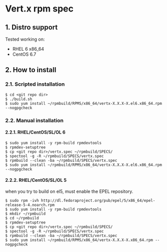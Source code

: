 Vert.x rpm spec
===============
## 1. Distro support

Tested working on:

* RHEL 6 x86_64
* CentOS 6.7

## 2. How to install

### 2.1. Scripted installation

    $ cd <git repo dir>
    $ ./build.sh
    $ sudo yum install ~/rpmbuild/RPMS/x86_64/vertx-X.X.X-X.el6.x86_64.rpm --nogpgcheck

### 2.2. Manual installation

#### 2.2.1. RHEL/CentOS/SL/OL 6

    $ sudo yum install -y rpm-build rpmdevtools
    $ rpmdev-setuptree
    $ cp <git repo dir>/vertx.spec ~/rpmbuild/SPECS/
    $ spectool -g -R ~/rpmbuild/SPECS/vertx.spec
    $ rpmbuild --clean -ba ~/rpmbuild/SPECS/vertx.spec
    $ sudo yum install ~/rpmbuild/RPMS/x86_64/vertx-X.X.X-X.el6.x86_64.rpm --nogpgcheck

#### 2.2.2. RHEL/CentOS/SL/OL 5

when you try to build on el5, must enable the EPEL repository.

    $ sudo rpm -ivh http://dl.fedoraproject.org/pub/epel/5/x86_64/epel-release-5-4.noarch.rpm
    $ sudo yum install -y rpm-build rpmdevtools
    $ mkdir ~/rpmbuild
    $ cd ~/rpmbuild
    $ rpmdev-setuptree
    $ cp <git repo dir>/vertx.spec ~/rpmbuild/SPECS/
    $ spectool -g -R ~/rpmbuild/SPECS/vertx.spec
    $ rpmbuild --clean -ba ~/rpmbuild/SPECS/vertx.spec
    $ sudo yum install ~/rpmbuild/RPMS/x86_64/vertx-X.X.X-X.x86_64.rpm --nogpgcheck
